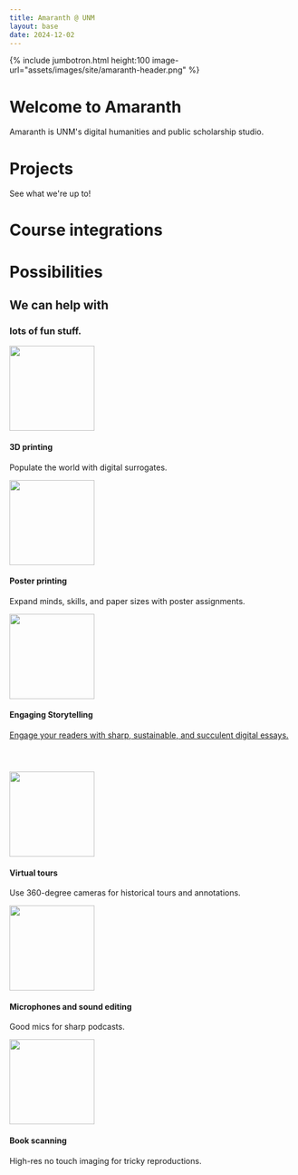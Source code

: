 ```yaml
---
title: Amaranth @ UNM
layout: base
date: 2024-12-02
---
```


{% include jumbotron.html 
height:100
image-url="assets/images/site/amaranth-header.png"
%}

# Welcome to Amaranth
Amaranth is UNM's digital humanities and public scholarship studio.


# Projects
See what we're up to!

# Course integrations


# Possibilities
<!-- Services Section -->
<section id="services">
<div class="container">
    <div class="row">
        <div class="col-lg-12 text-center">
            <h2 class="section-heading">We can help with</h2>
            <h3 class="section-subheading text-muted">lots of fun stuff.</h3>
        </div>
    </div>
    <div class="row text-center">
        <div class="col-md-4">
            <img style="width:150px" src="{{site.baseurl}}/assets/images/services/3d-printer.png"/>
            <h4 class="service-heading">3D printing</h4>
            <p class="text-muted">Populate the world with digital surrogates.</p>
        </div>
        <div class="col-md-4">
            <img style="width:150px" src="{{site.baseurl}}/assets/images/services/printing.png"/>
            <h4 class="service-heading">Poster printing</h4>
            <p class="text-muted">Expand minds, skills, and paper sizes with poster assignments.</p>
        </div>
        <div class="col-md-4">
            <img style="width:150px" src="{{site.baseurl}}/assets/images/services/responsive-design.png"/>
            <h4 class="service-heading">Engaging Storytelling</h4>
            <p class="text-muted"><a href="{{site.baseurl}}/classroom/digital-essays">Engage your readers with sharp, sustainable, and succulent digital essays.</a></p>
        </div>
    </div>
    <div class="row text-center" style="margin-top:4em;">
        <div class="col-md-4">
            <img style="width:150px" src="{{site.baseurl}}/assets/images/services/virtual-tour.png"/>
            <h4 class="service-heading">Virtual tours</h4>
            <p class="text-muted">Use 360-degree cameras for historical tours and annotations.</p>
        </div>
        <div class="col-md-4">
            <img style="width:150px" src="{{site.baseurl}}/assets/images/services/microphone.png"/>
            <h4 class="service-heading">Microphones and sound editing</h4>
            <p class="text-muted">Good mics for sharp podcasts.</p>
        </div>
        <div class="col-md-4">
            <img style="width:150px" src="{{site.baseurl}}/assets/images/services/scanner.png"/>
            <h4 class="service-heading">Book scanning</h4>
            <p class="text-muted">High-res no touch imaging for tricky reproductions.</p>
        </div>
    </div>
</div>

</section>

